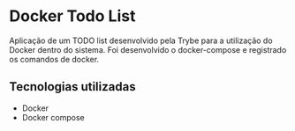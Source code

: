 # Docker Todo List

Aplicação de um TODO list desenvolvido pela Trybe para a utilização do Docker dentro do sistema. Foi desenvolvido o docker-compose e registrado os comandos de docker.

## Tecnologias utilizadas
- Docker
- Docker compose
